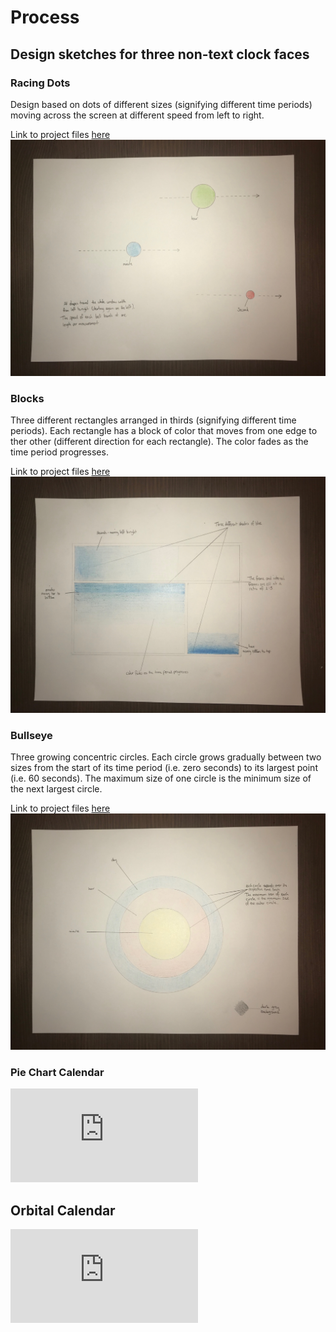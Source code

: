 # Process
## Design sketches for three non-text clock faces

### Racing Dots
Design based on dots of different sizes (signifying different time periods) moving across the screen at different speed from left to right. 

Link to project files [here](https://github.com/neil-oliver/dvia-2019/tree/master/1.mapping-time/project_racing_dots)
![](https://github.com/neil-oliver/dvia-2019/blob/master/1.mapping-time/process/racing-dots-sketch.jpeg)

### Blocks
Three different rectangles arranged in thirds (signifying different time periods). Each rectangle has a block of color that moves from one edge to ther other (different direction for each rectangle). The color fades as the time period progresses.

Link to project files [here](https://github.com/neil-oliver/dvia-2019/tree/master/1.mapping-time/project_blocks)
![](https://github.com/neil-oliver/dvia-2019/blob/master/1.mapping-time/process/Blocks-sketch.jpeg)

### Bullseye
Three growing concentric circles. Each circle grows gradually between two sizes from the start of its time period (i.e. zero seconds) to its largest point (i.e. 60 seconds). The maximum size of one circle is the minimum size of the next largest circle.

Link to project files [here](https://github.com/neil-oliver/dvia-2019/tree/master/1.mapping-time/project_bullseye)
![](https://github.com/neil-oliver/dvia-2019/blob/master/1.mapping-time/process/Bullseye-sketch.jpeg)

### Pie Chart Calendar
![](https://github.com/neil-oliver/dvia-2019/blob/master/1.mapping-time/process/calendar%201.pdf)

## Orbital Calendar
![](https://github.com/neil-oliver/dvia-2019/blob/master/1.mapping-time/process/calendar%202.pdf)



